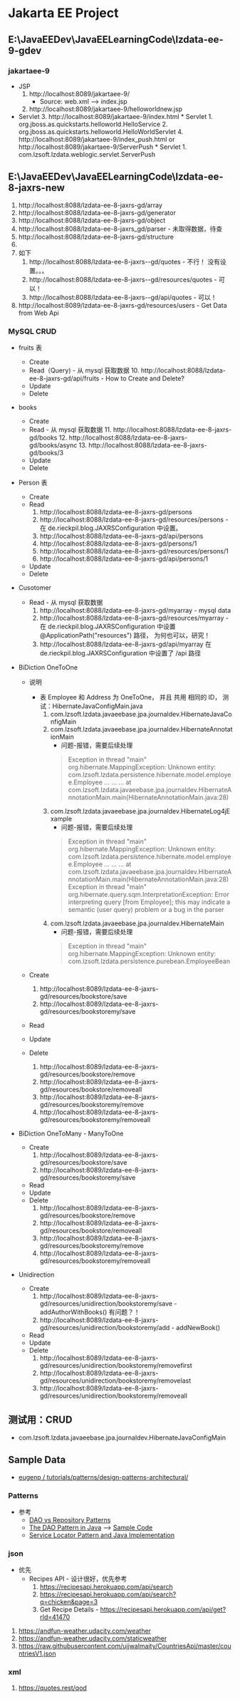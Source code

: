 # Jakarta EE Project
## E:\JavaEEDev\JavaEELearningCode\lzdata-ee-9-gdev
### jakartaee-9
   * JSP
      1. http://localhost:8089/jakartaee-9/
         * Source: web.xml --> <welcome-file>index.jsp</welcome-file>
      2. http://localhost:8089/jakartaee-9/helloworldnew.jsp
   * Servlet
      3. http://localhost:8089/jakartaee-9/index.html
         * Servlet
            1. org.jboss.as.quickstarts.helloworld.HelloService
            2. org.jboss.as.quickstarts.helloworld.HelloWorldServlet
      4. http://localhost:8089/jakartaee-9/index_push.html or http://localhost:8089/jakartaee-9/ServerPush
         * Servlet
            1. com.lzsoft.lzdata.weblogic.servlet.ServerPush
## E:\JavaEEDev\JavaEELearningCode\lzdata-ee-8-jaxrs-new

   1. http://localhost:8088/lzdata-ee-8-jaxrs-gd/array
   3. http://localhost:8088/lzdata-ee-8-jaxrs-gd/generator
   4. http://localhost:8088/lzdata-ee-8-jaxrs-gd/object
   2. http://localhost:8088/lzdata-ee-8-jaxrs_gd/parser - 未取得数据，待查
   5. http://localhost:8088/lzdata-ee-8-jaxrs-gd/structure
   6.
   9. 如下
      1. http://localhost:8088/lzdata-ee-8-jaxrs--gd/quotes - 不行！ 没有设置。。。
      2. http://localhost:8088/lzdata-ee-8-jaxrs--gd/resources/quotes - 可以！
      3. http://localhost:8088/lzdata-ee-8-jaxrs--gd/api/quotes - 可以！
  10. http://localhost:8089/lzdata-ee-8-jaxrs-gd/resources/users  - Get Data from Web Api
### MySQL CRUD
   * fruits 表
      + Create
      + Read（Query) - 从 mysql 获取数据
         10. http://localhost:8088/lzdata-ee-8-jaxrs-gd/api/fruits  - How to Create and Delete?
      + Update
      + Delete
   * books
      + Create
      + Read - 从 mysql 获取数据
         11. http://localhost:8088/lzdata-ee-8-jaxrs-gd/books
         12. http://localhost:8088/lzdata-ee-8-jaxrs-gd/books/async
         13. http://localhost:8088/lzdata-ee-8-jaxrs-gd/books/3
      + Update
      + Delete
   * Person 表
      + Create
      + Read
         1. http://localhost:8088/lzdata-ee-8-jaxrs-gd/persons
         2. http://localhost:8088/lzdata-ee-8-jaxrs-gd/resources/persons - 在 de.rieckpil.blog.JAXRSConfiguration 中设置。
         3. http://localhost:8088/lzdata-ee-8-jaxrs-gd/api/persons
         4. http://localhost:8088/lzdata-ee-8-jaxrs-gd/persons/1
         5. http://localhost:8088/lzdata-ee-8-jaxrs-gd/resources/persons/1
         6. http://localhost:8088/lzdata-ee-8-jaxrs-gd/api/persons/1
      + Update
      + Delete
   * Cusotomer
      + Read - 从 mysql 获取数据
         1. http://localhost:8088/lzdata-ee-8-jaxrs-gd/myarray - mysql data
         2. http://localhost:8088/lzdata-ee-8-jaxrs-gd/resources/myarray - 在 de.rieckpil.blog.JAXRSConfiguration 中设置@ApplicationPath("resources") 路径， 为何也可以，研究！
         3. http://localhost:8088/lzdata-ee-8-jaxrs-gd/api/myarray 在 de.rieckpil.blog.JAXRSConfiguration 中设置了 /api 路径

   * BiDiction   OneToOne
      + 说明
         - 表 Employee 和 Address 为 OneToOne， 并且 共用 相同的 ID， 测试：HibernateJavaConfigMain.java
            1. com.lzsoft.lzdata.javaeebase.jpa.journaldev.HibernateJavaConfigMain
            2. com.lzsoft.lzdata.javaeebase.jpa.journaldev.HibernateAnnotationMain
               * 问题-报错，需要后续处理
               >Exception in thread "main" org.hibernate.MappingException: Unknown entity: com.lzsoft.lzdata.persistence.hibernate.model.employee.Employee
               >...
               >...
               >...
               >	at com.lzsoft.lzdata.javaeebase.jpa.journaldev.HibernateAnnotationMain.main(HibernateAnnotationMain.java:28)
               >
            3. com.lzsoft.lzdata.javaeebase.jpa.journaldev.HibernateLog4jExample
               * 问题-报错，需要后续处理
               >Exception in thread "main" org.hibernate.MappingException: Unknown entity: com.lzsoft.lzdata.persistence.hibernate.model.employee.Employee
               >...
               >...
               >...
               >	at com.lzsoft.lzdata.javaeebase.jpa.journaldev.HibernateAnnotationMain.main(HibernateAnnotationMain.java:28)
               >Exception in thread "main" org.hibernate.query.sqm.InterpretationException: Error interpreting query [from Employee]; this may indicate a semantic (user query) problem or a bug in the parser
            4. com.lzsoft.lzdata.javaeebase.jpa.journaldev.HibernateMain
               * 问题-报错，需要后续处理
               >Exception in thread "main" org.hibernate.MappingException: Unknown entity: com.lzsoft.lzdata.persistence.purebean.EmployeeBean

      + Create
         1. http://localhost:8089/lzdata-ee-8-jaxrs-gd/resources/bookstore/save
         2. http://localhost:8089/lzdata-ee-8-jaxrs-gd/resources/bookstoremy/save
      + Read
      + Update
      + Delete
         1. http://localhost:8089/lzdata-ee-8-jaxrs-gd/resources/bookstore/remove
         2. http://localhost:8089/lzdata-ee-8-jaxrs-gd/resources/bookstore/removeall
         3. http://localhost:8089/lzdata-ee-8-jaxrs-gd/resources/bookstoremy/remove
         4. http://localhost:8089/lzdata-ee-8-jaxrs-gd/resources/bookstoremy/removeall
   
   * BiDiction   OneToMany - ManyToOne
      + Create
         1. http://localhost:8089/lzdata-ee-8-jaxrs-gd/resources/bookstore/save
         2. http://localhost:8089/lzdata-ee-8-jaxrs-gd/resources/bookstoremy/save
      + Read
      + Update
      + Delete
         1. http://localhost:8089/lzdata-ee-8-jaxrs-gd/resources/bookstore/remove
         2. http://localhost:8089/lzdata-ee-8-jaxrs-gd/resources/bookstore/removeall
         3. http://localhost:8089/lzdata-ee-8-jaxrs-gd/resources/bookstoremy/remove
         4. http://localhost:8089/lzdata-ee-8-jaxrs-gd/resources/bookstoremy/removeall
   * Unidirection
      + Create
         1. http://localhost:8089/lzdata-ee-8-jaxrs-gd/resources/unidirection/bookstoremy/save - addAuthorWithBooks() 有问题？！
         2. http://localhost:8089/lzdata-ee-8-jaxrs-gd/resources/unidirection/bookstoremy/add - addNewBook()
      + Read
      + Update
      + Delete
         1. http://localhost:8089/lzdata-ee-8-jaxrs-gd/resources/unidirection/bookstoremy/removefirst
         2. http://localhost:8089/lzdata-ee-8-jaxrs-gd/resources/unidirection/bookstoremy/removelast
         3. http://localhost:8089/lzdata-ee-8-jaxrs-gd/resources/unidirection/bookstoremy/removeall
## 测试用：CRUD
   * com.lzsoft.lzdata.javaeebase.jpa.journaldev.HibernateJavaConfigMain
## Sample Data
   * [eugenp
/
tutorials/patterns/design-patterns-architectural/](https://github.com/eugenp/tutorials/tree/master/patterns/design-patterns-architectural)<br>
### Patterns
   * 参考
      + [DAO vs Repository Patterns](https://www.baeldung.com/java-dao-vs-repository)<br>
      + [The DAO Pattern in Java](https://www.baeldung.com/java-dao-pattern) --> [Sample Code]()<br>
      + [Service Locator Pattern and Java Implementation](https://www.baeldung.com/java-service-locator-pattern)<br>
### json
   * 优先
      + Recipes API - 设计很好，优先参考
         1. https://recipesapi.herokuapp.com/api/search
         2. https://recipesapi.herokuapp.com/api/search?q=chicken&page=3
         3. Get Recipe Details - https://recipesapi.herokuapp.com/api/get?rId=41470
   1. https://andfun-weather.udacity.com/weather
   2. https://andfun-weather.udacity.com/staticweather
   3. https://raw.githubusercontent.com/ujjwalmaity/CountriesApi/master/countriesV1.json
   
   
### xml
   1. https://quotes.rest/qod
